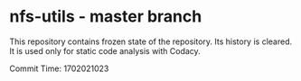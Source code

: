 # nfs-utils - master branch

This repository contains frozen state of the repository.
Its history is cleared. It is used only for static code
analysis with Codacy.

Commit Time: 1702021023